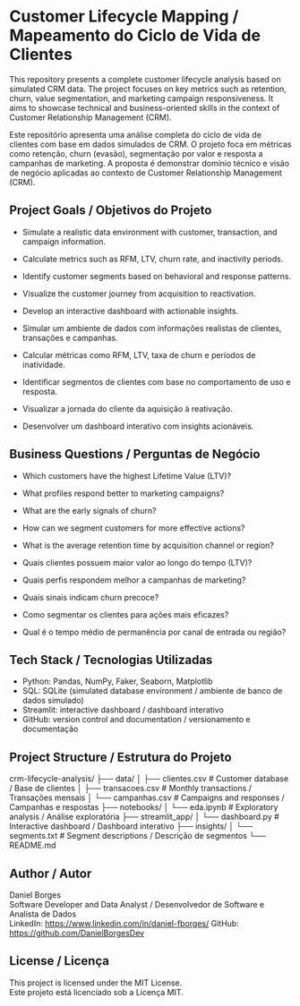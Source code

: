 # Customer Lifecycle Mapping / Mapeamento do Ciclo de Vida de Clientes

This repository presents a complete customer lifecycle analysis based on simulated CRM data. The project focuses on key metrics such as retention, churn, value segmentation, and marketing campaign responsiveness. It aims to showcase technical and business-oriented skills in the context of Customer Relationship Management (CRM).

Este repositório apresenta uma análise completa do ciclo de vida de clientes com base em dados simulados de CRM. O projeto foca em métricas como retenção, churn (evasão), segmentação por valor e resposta a campanhas de marketing. A proposta é demonstrar domínio técnico e visão de negócio aplicadas ao contexto de Customer Relationship Management (CRM).

## Project Goals / Objetivos do Projeto

- Simulate a realistic data environment with customer, transaction, and campaign information.
- Calculate metrics such as RFM, LTV, churn rate, and inactivity periods.
- Identify customer segments based on behavioral and response patterns.
- Visualize the customer journey from acquisition to reactivation.
- Develop an interactive dashboard with actionable insights.

- Simular um ambiente de dados com informações realistas de clientes, transações e campanhas.
- Calcular métricas como RFM, LTV, taxa de churn e períodos de inatividade.
- Identificar segmentos de clientes com base no comportamento de uso e resposta.
- Visualizar a jornada do cliente da aquisição à reativação.
- Desenvolver um dashboard interativo com insights acionáveis.

## Business Questions / Perguntas de Negócio

- Which customers have the highest Lifetime Value (LTV)?
- What profiles respond better to marketing campaigns?
- What are the early signals of churn?
- How can we segment customers for more effective actions?
- What is the average retention time by acquisition channel or region?

- Quais clientes possuem maior valor ao longo do tempo (LTV)?
- Quais perfis respondem melhor a campanhas de marketing?
- Quais sinais indicam churn precoce?
- Como segmentar os clientes para ações mais eficazes?
- Qual é o tempo médio de permanência por canal de entrada ou região?

## Tech Stack / Tecnologias Utilizadas

- Python: Pandas, NumPy, Faker, Seaborn, Matplotlib
- SQL: SQLite (simulated database environment / ambiente de banco de dados simulado)
- Streamlit: interactive dashboard / dashboard interativo
- GitHub: version control and documentation / versionamento e documentação

## Project Structure / Estrutura do Projeto

crm-lifecycle-analysis/
├── data/
│   ├── clientes.csv         # Customer database / Base de clientes
│   ├── transacoes.csv       # Monthly transactions / Transações mensais
│   └── campanhas.csv        # Campaigns and responses / Campanhas e respostas
├── notebooks/
│   └── eda.ipynb            # Exploratory analysis / Análise exploratória
├── streamlit_app/
│   └── dashboard.py         # Interactive dashboard / Dashboard interativo
├── insights/
│   └── segments.txt         # Segment descriptions / Descrição de segmentos
└── README.md

## Author / Autor

Daniel Borges  
Software Developer and Data Analyst / Desenvolvedor de Software e Analista de Dados  
LinkedIn: https://www.linkedin.com/in/daniel-fborges/
GitHub: https://github.com/DanielBorgesDev

## License / Licença

This project is licensed under the MIT License.  
Este projeto está licenciado sob a Licença MIT.